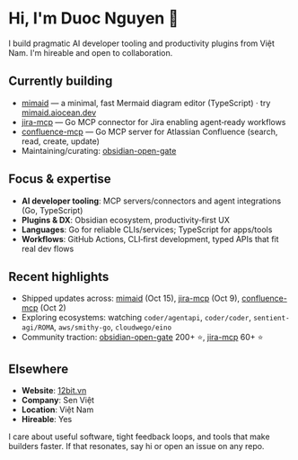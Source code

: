 # Hi, I'm Duoc Nguyen 👋

I build pragmatic AI developer tooling and productivity plugins from Việt Nam. I'm hireable and open to collaboration.

## Currently building
- [mimaid](https://github.com/nguyenvanduocit/mimaid) — a minimal, fast Mermaid diagram editor (TypeScript) · try [mimaid.aiocean.dev](https://mimaid.aiocean.dev)
- [jira-mcp](https://github.com/nguyenvanduocit/jira-mcp) — Go MCP connector for Jira enabling agent‑ready workflows
- [confluence-mcp](https://github.com/nguyenvanduocit/confluence-mcp) — Go MCP server for Atlassian Confluence (search, read, create, update)
- Maintaining/curating: [obsidian-open-gate](https://github.com/nguyenvanduocit/obsidian-open-gate)

## Focus & expertise
- **AI developer tooling**: MCP servers/connectors and agent integrations (Go, TypeScript)
- **Plugins & DX**: Obsidian ecosystem, productivity‑first UX
- **Languages**: Go for reliable CLIs/services; TypeScript for apps/tools
- **Workflows**: GitHub Actions, CLI‑first development, typed APIs that fit real dev flows

## Recent highlights
- Shipped updates across: [mimaid](https://github.com/nguyenvanduocit/mimaid) (Oct 15), [jira-mcp](https://github.com/nguyenvanduocit/jira-mcp) (Oct 9), [confluence-mcp](https://github.com/nguyenvanduocit/confluence-mcp) (Oct 2)
- Exploring ecosystems: watching `coder/agentapi`, `coder/coder`, `sentient-agi/ROMA`, `aws/smithy-go`, `cloudwego/eino`
- Community traction: [obsidian-open-gate](https://github.com/nguyenvanduocit/obsidian-open-gate) 200+ ⭐, [jira-mcp](https://github.com/nguyenvanduocit/jira-mcp) 60+ ⭐

## Elsewhere
- **Website**: [12bit.vn](https://12bit.vn)
- **Company**: Sen Việt
- **Location**: Việt Nam
- **Hireable**: Yes

I care about useful software, tight feedback loops, and tools that make builders faster. If that resonates, say hi or open an issue on any repo.
